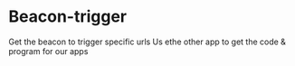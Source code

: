 # Beacon-trigger
Get the beacon to trigger specific urls
Us ethe other app to get the code & program for our apps
